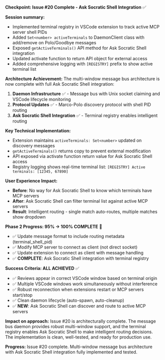 **Checkpoint: Issue #20 Complete - Ask Socratic Shell Integration** ✅

**Session summary:**
- Implemented terminal registry in VSCode extension to track active MCP server shell PIDs
- Added `Set<number> activeTerminals` to DaemonClient class with add/remove on Polo/Goodbye messages
- Exposed `getActiveTerminals()` API method for Ask Socratic Shell integration
- Updated activate function to return API object for external access
- Added comprehensive logging with `[REGISTRY]` prefix to show active terminal list

**Architecture Achievement:**
The multi-window message bus architecture is now complete with full Ask Socratic Shell integration:

1. **Daemon Infrastructure** ✅ - Message bus with Unix socket claiming and VSCode lifecycle monitoring
2. **Protocol Updates** ✅ - Marco-Polo discovery protocol with shell PID routing
3. **Ask Socratic Shell Integration** ✅ - Terminal registry enables intelligent routing

**Key Technical Implementation:**
- Extension maintains `activeTerminals: Set<number>` updated on discovery messages
- `getActiveTerminals()` returns copy to prevent external modification
- API exposed via activate function return value for Ask Socratic Shell access
- Registry logging shows real-time terminal list: `[REGISTRY] Active terminals: [12345, 67890]`

**User Experience Impact:**
- **Before**: No way for Ask Socratic Shell to know which terminals have MCP servers
- **After**: Ask Socratic Shell can filter terminal list against active MCP servers
- **Result**: Intelligent routing - single match auto-routes, multiple matches show dropdown

**Phase 2 Progress: 95% → 100% COMPLETE** 🎉
- ✅ Update message format to include routing metadata (terminal_shell_pid)
- ✅ Modify MCP server to connect as client (not direct socket)  
- ✅ Update extension to connect as client with message handling
- ✅ **COMPLETE**: Ask Socratic Shell integration with terminal registry

**Success Criteria: ALL ACHIEVED** ✅
- ✅ Reviews appear in correct VSCode window based on terminal origin
- ✅ Multiple VSCode windows work simultaneously without interference  
- ✅ Robust reconnection when extensions restart or MCP servers start/stop
- ✅ Clean daemon lifecycle (auto-spawn, auto-cleanup)
- ✅ **NEW**: Ask Socratic Shell can discover and route to active MCP servers

**Impact on approach:**
Issue #20 is architecturally complete. The message bus daemon provides robust multi-window support, and the terminal registry enables Ask Socratic Shell to make intelligent routing decisions. The implementation is clean, well-tested, and ready for production use.

**Progress:** Issue #20 complete. Multi-window message bus architecture with Ask Socratic Shell integration fully implemented and tested.
